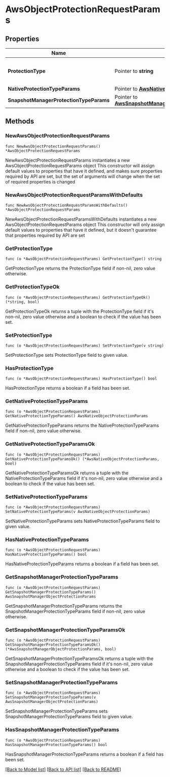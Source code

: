 # AwsObjectProtectionRequestParams

## Properties

Name | Type | Description | Notes
------------ | ------------- | ------------- | -------------
**ProtectionType** | Pointer to **string** | Specifies the AWS Protection Job type. | [optional] 
**NativeProtectionTypeParams** | Pointer to [**AwsNativeObjectProtectionParams**](AwsNativeObjectProtectionParams.md) |  | [optional] 
**SnapshotManagerProtectionTypeParams** | Pointer to [**AwsSnapshotManagerObjectProtectionParams**](AwsSnapshotManagerObjectProtectionParams.md) |  | [optional] 

## Methods

### NewAwsObjectProtectionRequestParams

`func NewAwsObjectProtectionRequestParams() *AwsObjectProtectionRequestParams`

NewAwsObjectProtectionRequestParams instantiates a new AwsObjectProtectionRequestParams object
This constructor will assign default values to properties that have it defined,
and makes sure properties required by API are set, but the set of arguments
will change when the set of required properties is changed

### NewAwsObjectProtectionRequestParamsWithDefaults

`func NewAwsObjectProtectionRequestParamsWithDefaults() *AwsObjectProtectionRequestParams`

NewAwsObjectProtectionRequestParamsWithDefaults instantiates a new AwsObjectProtectionRequestParams object
This constructor will only assign default values to properties that have it defined,
but it doesn't guarantee that properties required by API are set

### GetProtectionType

`func (o *AwsObjectProtectionRequestParams) GetProtectionType() string`

GetProtectionType returns the ProtectionType field if non-nil, zero value otherwise.

### GetProtectionTypeOk

`func (o *AwsObjectProtectionRequestParams) GetProtectionTypeOk() (*string, bool)`

GetProtectionTypeOk returns a tuple with the ProtectionType field if it's non-nil, zero value otherwise
and a boolean to check if the value has been set.

### SetProtectionType

`func (o *AwsObjectProtectionRequestParams) SetProtectionType(v string)`

SetProtectionType sets ProtectionType field to given value.

### HasProtectionType

`func (o *AwsObjectProtectionRequestParams) HasProtectionType() bool`

HasProtectionType returns a boolean if a field has been set.

### GetNativeProtectionTypeParams

`func (o *AwsObjectProtectionRequestParams) GetNativeProtectionTypeParams() AwsNativeObjectProtectionParams`

GetNativeProtectionTypeParams returns the NativeProtectionTypeParams field if non-nil, zero value otherwise.

### GetNativeProtectionTypeParamsOk

`func (o *AwsObjectProtectionRequestParams) GetNativeProtectionTypeParamsOk() (*AwsNativeObjectProtectionParams, bool)`

GetNativeProtectionTypeParamsOk returns a tuple with the NativeProtectionTypeParams field if it's non-nil, zero value otherwise
and a boolean to check if the value has been set.

### SetNativeProtectionTypeParams

`func (o *AwsObjectProtectionRequestParams) SetNativeProtectionTypeParams(v AwsNativeObjectProtectionParams)`

SetNativeProtectionTypeParams sets NativeProtectionTypeParams field to given value.

### HasNativeProtectionTypeParams

`func (o *AwsObjectProtectionRequestParams) HasNativeProtectionTypeParams() bool`

HasNativeProtectionTypeParams returns a boolean if a field has been set.

### GetSnapshotManagerProtectionTypeParams

`func (o *AwsObjectProtectionRequestParams) GetSnapshotManagerProtectionTypeParams() AwsSnapshotManagerObjectProtectionParams`

GetSnapshotManagerProtectionTypeParams returns the SnapshotManagerProtectionTypeParams field if non-nil, zero value otherwise.

### GetSnapshotManagerProtectionTypeParamsOk

`func (o *AwsObjectProtectionRequestParams) GetSnapshotManagerProtectionTypeParamsOk() (*AwsSnapshotManagerObjectProtectionParams, bool)`

GetSnapshotManagerProtectionTypeParamsOk returns a tuple with the SnapshotManagerProtectionTypeParams field if it's non-nil, zero value otherwise
and a boolean to check if the value has been set.

### SetSnapshotManagerProtectionTypeParams

`func (o *AwsObjectProtectionRequestParams) SetSnapshotManagerProtectionTypeParams(v AwsSnapshotManagerObjectProtectionParams)`

SetSnapshotManagerProtectionTypeParams sets SnapshotManagerProtectionTypeParams field to given value.

### HasSnapshotManagerProtectionTypeParams

`func (o *AwsObjectProtectionRequestParams) HasSnapshotManagerProtectionTypeParams() bool`

HasSnapshotManagerProtectionTypeParams returns a boolean if a field has been set.


[[Back to Model list]](../README.md#documentation-for-models) [[Back to API list]](../README.md#documentation-for-api-endpoints) [[Back to README]](../README.md)


